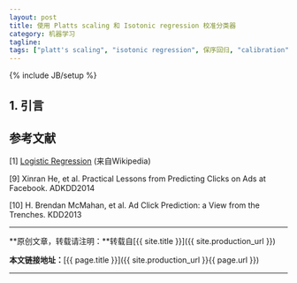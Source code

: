```yaml
---
layout: post
title: 使用 Platts scaling 和 Isotonic regression 校准分类器
category: 机器学习
tagline: 
tags: ["platt's scaling", "isotonic regression", 保序回归, "calibration", 校准]
---
```

{% include JB/setup %}

## 1. 引言


## 参考文献

[1] [Logistic Regression](https://en.wikipedia.org/wiki/Logistic_regression) (来自Wikipedia)

[9] Xinran He, et al. Practical Lessons from Predicting Clicks on Ads at Facebook. ADKDD2014

[10] H. Brendan McMahan, et al. Ad Click Prediction: a View from the Trenches. KDD2013

* * *

**原创文章，转载请注明：**转载自[{{ site.title }}]({{ site.production_url }})

**本文链接地址：**[{{ page.title }}]({{ site.production_url }}{{ page.url }})

* * *
